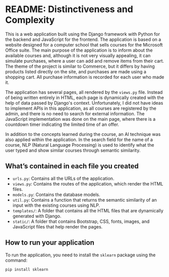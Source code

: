 # README: Distinctiveness and Complexity

This is a web application built using the Django framework with Python for the backend and JavaScript for the frontend. The application is based on a website designed for a computer school that sells courses for the Microsoft Office suite. The main purpose of the application is to inform about the available courses and, although it is not very visually appealing, it can simulate purchases, where a user can add and remove items from their cart. The theme of the project is similar to Commerce, but it differs by having products listed directly on the site, and purchases are made using a shopping cart. All purchase information is recorded for each user who made it.

The application has several pages, all rendered by the `views.py` file. Instead of being written entirely in HTML, each page is dynamically created with the help of data passed by Django's context. Unfortunately, I did not have ideas to implement APIs in this application, as all courses are registered by the admin, and there is no need to search for external information. The JavaScript implementation was done on the main page, where there is a countdown timer indicating the limited time of an offer.

In addition to the concepts learned during the course, an AI technique was also applied within the application. In the search field for the name of a course, NLP (Natural Language Processing) is used to identify what the user typed and show similar courses through semantic similarity.

## What’s contained in each file you created

- `urls.py`: Contains all the URLs of the application.
- `views.py`: Contains the routes of the application, which render the HTML files.
- `models.py`: Contains the database models.
- `util.py`: Contains a function that returns the semantic similarity of an input with the existing courses using NLP.
- `templates/`: A folder that contains all the HTML files that are dynamically generated with Django.
- `static/`: A folder that contains Bootstrap, CSS, fonts, images, and JavaScript files that help render the pages.

## How to run your application

To run the application, you need to install the `sklearn` package using the command:

```bash
pip install sklearn
